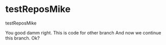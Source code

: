 # testReposMike
testReposMike

You good damm right.
This is code for other branch
And now we continue this branch. Ok?
